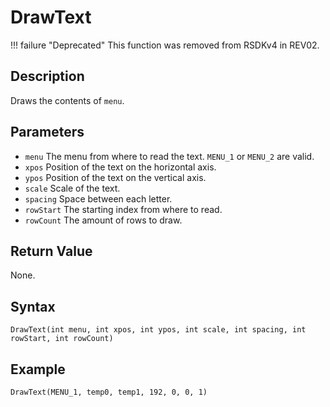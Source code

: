 # DrawText

!!! failure "Deprecated"
    This function was removed from RSDKv4 in REV02.

## Description
Draws the contents of `menu`.

## Parameters
- `menu`
The menu from where to read the text. `MENU_1` or `MENU_2` are valid.
- `xpos`
Position of the text on the horizontal axis.
- `ypos`
Position of the text on the vertical axis.
- `scale`
Scale of the text.
- `spacing`
Space between each letter.
- `rowStart`
The starting index from where to read.
- `rowCount`
The amount of rows to draw.

## Return Value
None.

## Syntax
```
DrawText(int menu, int xpos, int ypos, int scale, int spacing, int rowStart, int rowCount)
```

## Example
```
DrawText(MENU_1, temp0, temp1, 192, 0, 0, 1)
```